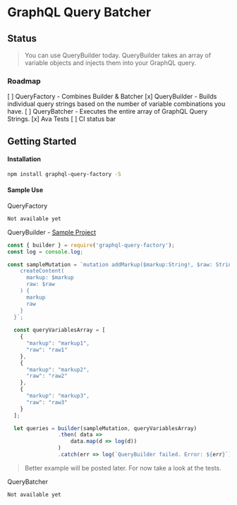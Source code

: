 # GraphQL Query Batcher

## Status
> You can use QueryBuilder today. QueryBuilder takes an array of variable objects and injects them into your GraphQL query. 


### Roadmap
[ ] QueryFactory - Combines Builder & Batcher
[x] QueryBuilder - Builds individual query strings based on the number of variable combinations you have. 
[ ] QueryBatcher - Executes the entire array of GraphQL Query Strings.
[x] Ava Tests
[ ] CI status bar

## Getting Started
#### Installation
```bash
npm install graphql-query-factory -S 
```

#### Sample Use
QueryFactory
```js
Not available yet
```


QueryBuilder - [Sample Project](https://github.com/alechp/graphql-query-factory/tree/master/graphql-query-factory-test-project)
```js
const { builder } = require('graphql-query-factory');
const log = console.log;

const sampleMutation = `mutation addMarkup($markup:String!, $raw: String!) {
    createContent(
      markup: $markup 
      raw: $raw
    ) {
      markup
      raw
    }
  }`;
  
  const queryVariablesArray = [
    {
      "markup": "markup1",
      "raw": "raw1"
    },
    {
      "markup": "markup2",
      "raw": "raw2"
    },
    {
      "markup": "markup3",
      "raw": "raw3"
    }
  ];

  let queries = builder(sampleMutation, queryVariablesArray)
                .then( data =>
                    data.map(d => log(d))
                )
                .catch(err => log(`QueryBuilder failed. Error: ${err}`));

```
> Better example will be posted later. For now take a look at the tests.

QueryBatcher 
```js
Not available yet
```
